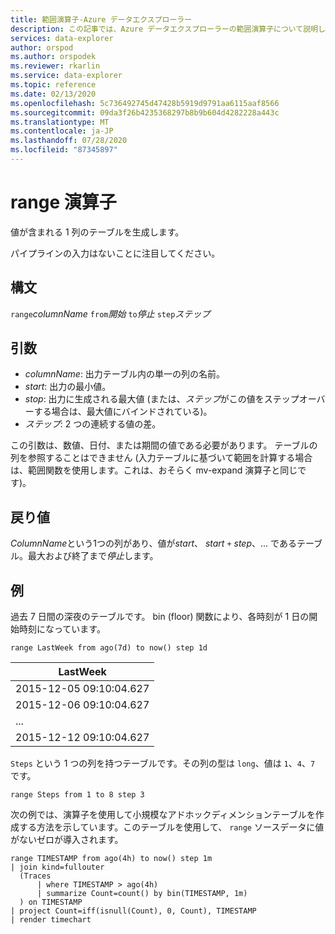 ```yaml
---
title: 範囲演算子-Azure データエクスプローラー
description: この記事では、Azure データエクスプローラーの範囲演算子について説明します。
services: data-explorer
author: orspod
ms.author: orspodek
ms.reviewer: rkarlin
ms.service: data-explorer
ms.topic: reference
ms.date: 02/13/2020
ms.openlocfilehash: 5c736492745d47428b5919d9791aa6115aaf8566
ms.sourcegitcommit: 09da3f26b4235368297b8b9b604d4282228a443c
ms.translationtype: MT
ms.contentlocale: ja-JP
ms.lasthandoff: 07/28/2020
ms.locfileid: "87345897"
---
```

# <a name="range-operator"></a>range 演算子

値が含まれる 1 列のテーブルを生成します。

パイプラインの入力はないことに注目してください。 

## <a name="syntax"></a>構文

`range`*columnName* `from`*開始* `to`*停止* `step`*ステップ*

## <a name="arguments"></a>引数

* *columnName*: 出力テーブル内の単一の列の名前。
* *start*: 出力の最小値。
* *stop*: 出力に生成される最大値 (または、*ステップ*がこの値をステップオーバーする場合は、最大値にバインドされている)。
* *ステップ*: 2 つの連続する値の差。 

この引数は、数値、日付、または期間の値である必要があります。 テーブルの列を参照することはできません (入力テーブルに基づいて範囲を計算する場合は、範囲関数を使用します。これは、おそらく mv-expand 演算子と同じです)。 

## <a name="returns"></a>戻り値

*ColumnName*という1つの列があり、値が*start*、 *start* `+` *step*、... であるテーブル。最大および終了まで*停止*します。

## <a name="example"></a>例  

過去 7 日間の深夜のテーブルです。 bin (floor) 関数により、各時刻が 1 日の開始時刻になっています。

<!-- csl: https://help.kusto.windows.net/Samples -->
```kusto
range LastWeek from ago(7d) to now() step 1d
```

|LastWeek|
|---|
|2015-12-05 09:10:04.627|
|2015-12-06 09:10:04.627|
|...|
|2015-12-12 09:10:04.627|


`Steps` という 1 つの列を持つテーブルです。その列の型は `long`、値は `1`、`4`、`7` です。

<!-- csl: https://help.kusto.windows.net/Samples -->
```kusto
range Steps from 1 to 8 step 3
```

次の例では、演算子を使用して小規模なアドホックディメンションテーブルを作成する方法を示しています。このテーブルを使用して、 `range` ソースデータに値がないゼロが導入されます。

```kusto
range TIMESTAMP from ago(4h) to now() step 1m
| join kind=fullouter
  (Traces
      | where TIMESTAMP > ago(4h)
      | summarize Count=count() by bin(TIMESTAMP, 1m)
  ) on TIMESTAMP
| project Count=iff(isnull(Count), 0, Count), TIMESTAMP
| render timechart  
```
